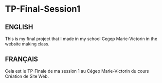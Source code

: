 # TP-Final-Session1
## ENGLISH
This is my final project that I made in my school Cegep Marie-Victorin in the website making class.

## FRANÇAIS
Cela est le TP-Finale de ma session 1 au Cégep Marie-Victorin du cours Création de Site Web.
